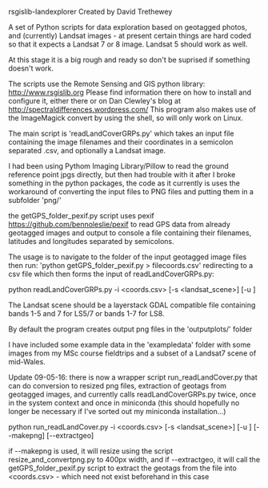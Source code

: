 rsgislib-landexplorer
Created by David Trethewey

A set of Python scripts for data exploration based on geotagged photos,
and (currently) Landsat images - at present certain things are hard coded so
that it expects a Landsat 7 or 8 image. Landsat 5 should work as well.

At this stage it is a big rough and ready so don't be suprised if something
doesn't work.

The scripts use the Remote Sensing and GIS python library: http://www.rsgislib.org
Please find information there on how to install and configure it, either there
or on Dan Clewley's blog at http://spectraldifferences.wordpress.com/
This program also makes use of the ImageMagick convert by using the shell, so will
only work on Linux.

The main script is 'readLandCoverGRPs.py' which takes an input file containing
the image filenames and their coordinates in a semicolon separated .csv,
and optionally a Landsat image.

I had been using Pythom Imaging Library/Pillow to read the ground reference point jpgs directly,
but then had trouble with it after I broke something in the python packages,
the code as it currently is uses the workaround of converting the input files
to PNG files and putting them in a subfolder 'png/'

the getGPS_folder_pexif.py script uses pexif https://github.com/bennoleslie/pexif
to read GPS data from already geotagged images and output to console a file containing
their filenames, latitudes and longitudes separated by semicolons.

The usage is to navigate to the folder of the input geotagged image files then run:
'python getGPS_folder_pexif.py > filecoords.csv' redirecting to a csv file which then
forms the input of readLandCoverGRPs.py:

python readLandCoverGRPs.py -i <coords.csv> [-s <landsat_scene>] [-u <utmzone>]

The Landsat scene should be a layerstack GDAL compatible file containing bands 1-5
and 7 for LS5/7 or bands 1-7 for LS8.

By default the program creates output png files in the 'outputplots/' folder

I have included some example data in the 'exampledata' folder with some images
from my MSc course fieldtrips and a subset of a Landsat7 scene of mid-Wales.

Update 09-05-16:
there is now a wrapper script run_readLandCover.py that can do conversion to resized png files, extraction of geotags from geotagged images, and currently calls readLandCoverGRPs.py twice, once in the system context and once in miniconda (this should hopefully no longer be necessary if I've sorted out my miniconda installation...)

python run_readLandCover.py -i  <coords.csv> [-s <landsat_scene>] [-u <utmzone>] [--makepng] [--extractgeo]

if --makepng is used, it will resize using the script resize_and_convertpng.py to 400px width, and if --extractgeo, it will call the getGPS_folder_pexif.py script to extract the geotags from the file into <coords.csv> - which need not exist beforehand in this case

